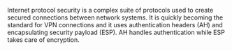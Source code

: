 Internet protocol security is a complex suite of protocols used to create secured connections between network systems. It is quickly becoming the standard for VPN connections and it uses authentication headers (AH) and encapsulating security payload (ESP). AH handles authentication while ESP takes care of encryption.
